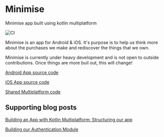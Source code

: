 # Minimise

Minimise app built using kotlin multiplatform

![CI](https://github.com/hitherejoe/minimise/workflows/CI/badge.svg?branch=master)

Minimise is an app for Android & iOS. It's purpose is to help us think more about the purchases we make and rediscover the things that we own.

Minimise is currently under heavy development and is not open to outside contributions. Once things are more buil out, this will change!

[Android App source code](https://github.com/hitherejoe/minimise/tree/master/platform_android)

[iOS App source code](https://github.com/hitherejoe/minimise/tree/master/native/KotlinIOS)

[Shared Multiplatform code](https://github.com/hitherejoe/minimise/tree/master/shared)

## Supporting blog posts

[Building an App with Kotlin Multiplatform: Structuring our app
](https://joebirch.co/2020/01/16/building-an-app-with-kotlin-multiplatform-structuring-our-app/)

[Building our Authentication Module](https://joebirch.co/2020/03/19/building-an-app-with-kotlin-multiplatform-building-our-authentication-module/)
